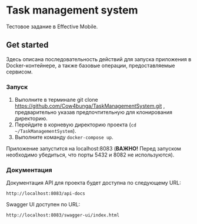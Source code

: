 # Task management system
Тестовое задание в Effective Mobile.
## Get started
Здесь описана последовательность действий для запуска приложения в Docker-контейнере, а также базовые операции, предоставляемые сервисом.
### Запуск
1. Выполните в терминале git clone https://github.com/Cow4bunga/TaskManagementSystem.git , предварительно указав предпочтительную для клонирования директорию.
2. Перейдите в корневую директорию проекта (`cd ~/TaskManagementSystem`).
3. Выполните команду `docker-compose up`.

Приложение запустится на localhost:8083 (**ВАЖНО!** Перед запуском необходимо убедиться, что порты 5432 и 8082 не используются).


### Документация
Документация API для проекта будет доступна по следующему URL: 

`http://localhost:8083/api-docs`

Swagger UI доступен по URL:

`http://localhost:8083/swagger-ui/index.html`

